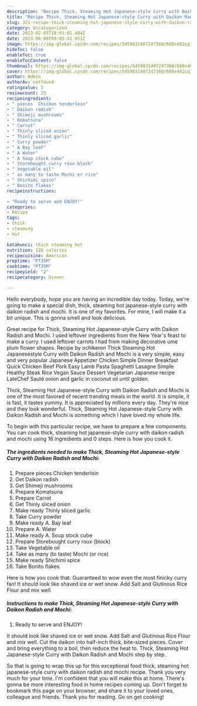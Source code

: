 ```yaml
---
description: "Recipe Thick, Steaming Hot Japanese-style Curry with Daikon Radish and Mochi yang Very Delicious}"
title: "Recipe Thick, Steaming Hot Japanese-style Curry with Daikon Radish and Mochi yang Very Delicious}"
slug: 321-recipe-thick-steaming-hot-japanese-style-curry-with-daikon-radish-and-mochi-yang-very-delicious
category: Uncategorized
date: 2023-02-05T18:03:01.404Z
date: 2023-06-08T09:05:41.051Z
image: https://img-global.cpcdn.com/recipes/5459831407247360/680x482cq70/thick-steaming-hot-japanese-style-curry-with-daikon-radish-and-mochi-recipe-main-photo.jpg
hideToc: false
enableToc: true
enableTocContent: false
thumbnail: https://img-global.cpcdn.com/recipes/5459831407247360/680x482cq70/thick-steaming-hot-japanese-style-curry-with-daikon-radish-and-mochi-recipe-main-photo.jpg
cover: https://img-global.cpcdn.com/recipes/5459831407247360/680x482cq70/thick-steaming-hot-japanese-style-curry-with-daikon-radish-and-mochi-recipe-main-photo.jpg
author: Admin
authorAv: notfound
ratingvalue: 3
reviewcount: 25
recipeingredient:
- " pieces  Chicken tenderloin"
- " Daikon radish"
- " Shimeji mushrooms"
- " Komatsuna"
- " Carrot"
- " Thinly sliced onion"
- " Thinly sliced garlic"
- " Curry powder"
- " A Bay leaf"
- " A Water"
- " A Soup stock cube"
- " Storebought curry roux block"
- " Vegetable oil"
- " as many to taste Mochi or rice"
- " Shichimi spice"
- " Bonito flakes"
recipeinstructions:

- "Ready to serve and ENJOY!"
categories:
- Recipe
tags:
- thick
- steaming
- hot

katakunci: thick steaming hot 
nutrition: 128 calories
recipecuisine: American
preptime: "PT35M"
cooktime: "PT35M"
recipeyield: "2"
recipecategory: Dinner

---
```



Hello everybody, hope you are having an incredible day today. Today, we're going to make a special dish, thick, steaming hot japanese-style curry with daikon radish and mochi. It is one of my favorites. For mine, I will make it a bit unique. This is gonna smell and look delicious.

Great recipe for Thick, Steaming Hot Japanese-style Curry with Daikon Radish and Mochi. I used leftover ingredients from the New Year&#39;s feast to make a curry. I used leftover carrots I had from making decorative ume plum flower shapes. Recipe by ochikeron Thick Steaming Hot Japanesestyle Curry with Daikon Radish and Mochi is a very simple, easy and very popular Japanese Appetizer Chicken Simple Dinner Breakfast Quick Chicken Beef Pork Easy Lamb Pasta Spaghetti Lasagne Simple Healthy Steak Rice Vegan Sauce Dessert Vegetarian Japanese recipe LateChef Sauté onion and garlic in coconut oil until golden.

Thick, Steaming Hot Japanese-style Curry with Daikon Radish and Mochi is one of the most favored of recent trending meals in the world. It is simple, it is fast, it tastes yummy. It is appreciated by millions every day. They're nice and they look wonderful. Thick, Steaming Hot Japanese-style Curry with Daikon Radish and Mochi is something which I have loved my whole life.


To begin with this particular recipe, we have to prepare a few components. You can cook thick, steaming hot japanese-style curry with daikon radish and mochi using 16 ingredients and 0 steps. Here is how you cook it.

<!--inarticleads1-->

##### The ingredients needed to make Thick, Steaming Hot Japanese-style Curry with Daikon Radish and Mochi:

1. Prepare  pieces  Chicken tenderloin
1. Get  Daikon radish
1. Get  Shimeji mushrooms
1. Prepare  Komatsuna
1. Prepare  Carrot
1. Get  Thinly sliced onion
1. Make ready  Thinly sliced garlic
1. Take  Curry powder
1. Make ready  A. Bay leaf
1. Prepare  A. Water
1. Make ready  A. Soup stock cube
1. Prepare  Storebought curry roux (block)
1. Take  Vegetable oil
1. Take  as many (to taste) Mochi (or rice)
1. Make ready  Shichimi spice
1. Take  Bonito flakes


Here is how you cook that. Guaranteed to wow even the most finicky curry fan! It should look like shaved ice or wet snow. Add Salt and Glutinous Rice Flour and mix well. 

<!--inarticleads2-->

##### Instructions to make Thick, Steaming Hot Japanese-style Curry with Daikon Radish and Mochi:


1. Ready to serve and ENJOY!

It should look like shaved ice or wet snow. Add Salt and Glutinous Rice Flour and mix well. Cut the daikon into half-inch thick, bite-sized pieces. Cover and bring everything to a boil, then reduce the heat to. Thick, Steaming Hot Japanese-style Curry with Daikon Radish and Mochi step by step. 

So that is going to wrap this up for this exceptional food thick, steaming hot japanese-style curry with daikon radish and mochi recipe. Thank you very much for your time. I'm confident that you will make this at home. There's gonna be more interesting food in home recipes coming up. Don't forget to bookmark this page on your browser, and share it to your loved ones, colleague and friends. Thank you for reading. Go on get cooking!
